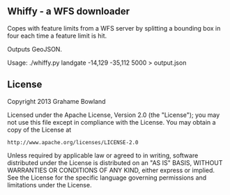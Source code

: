 Whiffy - a WFS downloader
-------

Copes with feature limits from a WFS server by splitting a 
bounding box in four each time a feature limit is hit.

Outputs GeoJSON.

Usage:
./whiffy.py landgate <feature> -14,129 -35,112 5000 > output.json

License
-------

Copyright 2013 Grahame Bowland

Licensed under the Apache License, Version 2.0 (the "License");
you may not use this file except in compliance with the License.
You may obtain a copy of the License at

    http://www.apache.org/licenses/LICENSE-2.0

Unless required by applicable law or agreed to in writing, software
distributed under the License is distributed on an "AS IS" BASIS,
WITHOUT WARRANTIES OR CONDITIONS OF ANY KIND, either express or implied.
See the License for the specific language governing permissions and
limitations under the License.

